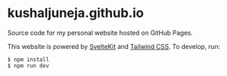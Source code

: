 # kushaljuneja.github.io

Source code for my personal website hosted on
GitHub Pages.

This website is powered by [SvelteKit](https://kit.svelte.dev/) and
[Tailwind CSS](https://tailwindcss.com/). To develop, run:

```sh-session
$ npm install
$ npm run dev
```
